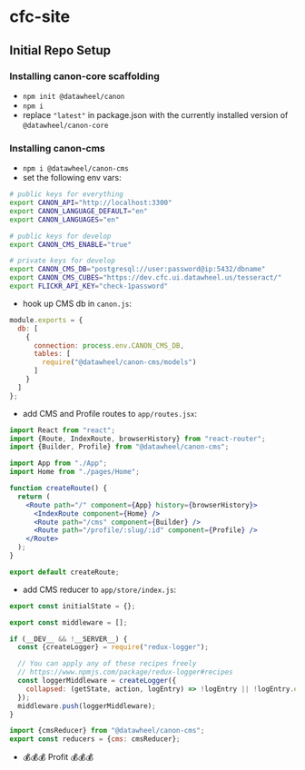 # cfc-site

## Initial Repo Setup

### Installing canon-core scaffolding
* `npm init @datawheel/canon`
* `npm i`
* replace `"latest"` in package.json with the currently installed version of `@datawheel/canon-core`

### Installing canon-cms

* `npm i @datawheel/canon-cms`
* set the following env vars:

```sh
# public keys for everything
export CANON_API="http://localhost:3300"
export CANON_LANGUAGE_DEFAULT="en"
export CANON_LANGUAGES="en"

# public keys for develop
export CANON_CMS_ENABLE="true"

# private keys for develop
export CANON_CMS_DB="postgresql://user:password@ip:5432/dbname"
export CANON_CMS_CUBES="https://dev.cfc.ui.datawheel.us/tesseract/"
export FLICKR_API_KEY="check-1password"
```

* hook up CMS db in `canon.js`:

```js
module.exports = {
  db: [
    {
      connection: process.env.CANON_CMS_DB,
      tables: [
        require("@datawheel/canon-cms/models")
      ]
    }
  ]
};
```

* add CMS and Profile routes to `app/routes.jsx`:

```jsx
import React from "react";
import {Route, IndexRoute, browserHistory} from "react-router";
import {Builder, Profile} from "@datawheel/canon-cms";

import App from "./App";
import Home from "./pages/Home";

function createRoute() {
  return (
    <Route path="/" component={App} history={browserHistory}>
      <IndexRoute component={Home} />
      <Route path="/cms" component={Builder} />
      <Route path="/profile/:slug/:id" component={Profile} />
    </Route>
  );
}

export default createRoute;
```

* add CMS reducer to `app/store/index.js`:

```js
export const initialState = {};

export const middleware = [];

if (__DEV__ && !__SERVER__) {
  const {createLogger} = require("redux-logger");

  // You can apply any of these recipes freely
  // https://www.npmjs.com/package/redux-logger#recipes
  const loggerMiddleware = createLogger({
    collapsed: (getState, action, logEntry) => !logEntry || !logEntry.error
  });
  middleware.push(loggerMiddleware);
}

import {cmsReducer} from "@datawheel/canon-cms";
export const reducers = {cms: cmsReducer};
```

* 💰💰💰 Profit 💰💰💰

